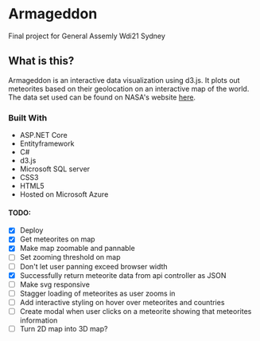 # Armageddon
Final project for General Assemly Wdi21 Sydney

## What is this?
Armageddon is an interactive data visualization using d3.js. It plots out meteorites based on their geolocation on an interactive map of the world. The data set used can be found on NASA's website [here](https://data.nasa.gov/Space-Science/Meteorite-Landings/gh4g-9sfh).

### Built With
- ASP.NET Core
- Entityframework
- C#
- d3.js
- Microsoft SQL server
- CSS3
- HTML5
- Hosted on Microsoft Azure

#### TODO:
- [x] Deploy
- [x] Get meteorites on map
- [x] Make map zoomable and pannable
- [ ] Set zooming threshold on map
- [ ] Don't let user panning exceed browser width
- [x] Successfully return meteorite data from api controller as JSON
- [ ] Make svg responsive
- [ ] Stagger loading of meteorites as user zooms in
- [ ] Add interactive styling on hover over meteorites and countries
- [ ] Create modal when user clicks on a meteorite showing that meteorites information
- [ ] Turn 2D map into 3D map?
